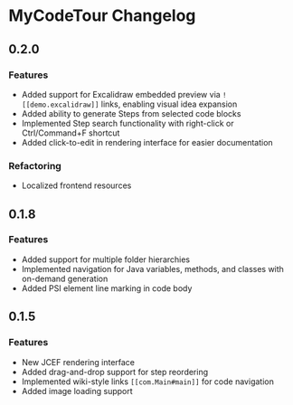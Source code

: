 <!-- Keep a Changelog guide -> https://keepachangelog.com -->

# MyCodeTour Changelog

## 0.2.0

### Features

- Added support for Excalidraw embedded preview via `![[demo.excalidraw]]` links, enabling visual idea expansion
- Added ability to generate Steps from selected code blocks
- Implemented Step search functionality with right-click or Ctrl/Command+F shortcut
- Added click-to-edit in rendering interface for easier documentation

### Refactoring

- Localized frontend resources

## 0.1.8

### Features

- Added support for multiple folder hierarchies
- Implemented navigation for Java variables, methods, and classes with on-demand generation
- Added PSI element line marking in code body

## 0.1.5

### Features

- New JCEF rendering interface
- Added drag-and-drop support for step reordering
- Implemented wiki-style links `[[com.Main#main]]` for code navigation
- Added image loading support
